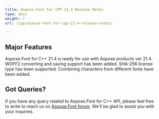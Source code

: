 ```yaml
---
title: Aspose.Font for CPP 21.4 Release Notes
type: docs
weight: 7
url: /cpp/aspose-font-for-cpp-21-4-release-notes/

---
```

## Major Features

Aspose.Font for  C++ 21.4 is ready for use with Aspose products ver 21.4.
WOFF2 converting and saving support has been added. SHA-256 license type has been supported. Combining characters from different fonts have been added.


## Got Queries?
If you have any query related to Aspose.Font for C++ API, please feel free to write to reach us on [Aspose.Font forum](https://forum.aspose.com/c/font/). We'll be glad to assist you with your inquiries.
